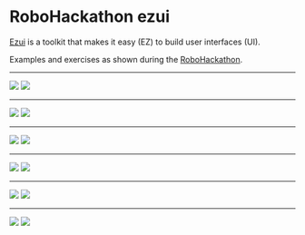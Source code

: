 # RoboHackathon ezui


[Ezui](https://typesupply.github.io/ezui/index.html) is a toolkit that makes it easy (EZ) to build user interfaces (UI).

Examples and exercises as shown during the [RoboHackathon](https://robofont.com/events/robohackathonMarch2023/).

---


![](assets/copyGlyphs.png)
![](assets/copyGlyphs_ezui.png)

---

![](assets/copySidebearings.png)
![](assets/copySidebearing_ezui.png)

---

![](assets/letterMeter.png)
![](assets/letterMeter_ezui.png)

---

![](assets/layerThief.png)
![](assets/layerThief_ezui.png)

---

![](assets/delorean.png)
![](assets/delorean_ezui.png)

---

![](assets/glyphBrowser.png)
![](assets/glyphBrowser_ezui.png)
